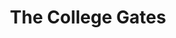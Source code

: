 ---
  title: The College Gates
  description: The main point of access, then and now
  latitude: -26.173987
  longitude: 28.074998
  cards:
    - poi-006-card-001.md
    - poi-006-card-002.md
    - poi-006-card-003.md
    - poi-006-card-004.md
    - poi-006-card-005.md
    - poi-006-card-006.md
    - poi-006-card-007.md
  themes:
    - Koch Street
    - College Characters
    - Alumni
    - Grounds and Buildings
    - Stories in the story
---